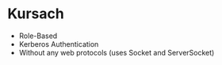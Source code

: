 # Kursach

* Role-Based
* Kerberos Authentication
* Without any web protocols (uses Socket and ServerSocket)
